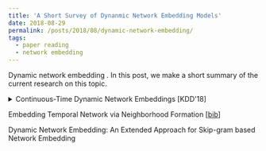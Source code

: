 ```yaml
---
title: 'A Short Survey of Dynanmic Network Embedding Models'
date: 2018-08-29
permalink: /posts/2018/08/dynamic-network-embedding/
tags:
  - paper reading 
  - network embedding
---
```


Dynamic network embedding . In this post, we make a short summary of the current research on this topic.




<details><summary>Continuous-Time Dynamic Network Embeddings [KDD'18]</summary>
@inproceedings{zuo2018embedding,
  title={Embedding Temporal Network via Neighborhood Formation},
  author={Zuo, Yuan and Liu, Guannan and Lin, Hao and Guo, Jia and Hu, Xiaoqian and Wu, Junjie},
  booktitle={Proceedings of the 24th ACM SIGKDD International Conference on Knowledge Discovery \& Data Mining},
  pages={2857--2866},
  year={2018},
  organization={ACM}
}
</details>


Embedding Temporal Network via Neighborhood Formation [<a href="https://scholar.googleusercontent.com/scholar.bib?q=info:SMXfhxEtcsAJ:scholar.google.com/&output=citation&scisig=AAGBfm0AAAAAW4gAZXNAVdaZ828pI2oNWiIxvj-eDtGS&scisf=4&ct=citation&cd=-1&hl=en">bib</a>]

Dynamic Network Embedding: An Extended Approach for Skip-gram based Network Embedding